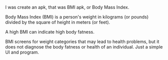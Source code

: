 I was create an apk, that was BMI apk, or Body Mass Index.

Body Mass Index (BMI) is a person's weight in kilograms (or pounds) divided by the square of height in meters (or feet). 

A high BMI can indicate high body fatness. 

BMI screens for weight categories that may lead to health problems, but it does not diagnose the body fatness or health of an individual.
Just a simple UI and program. 
